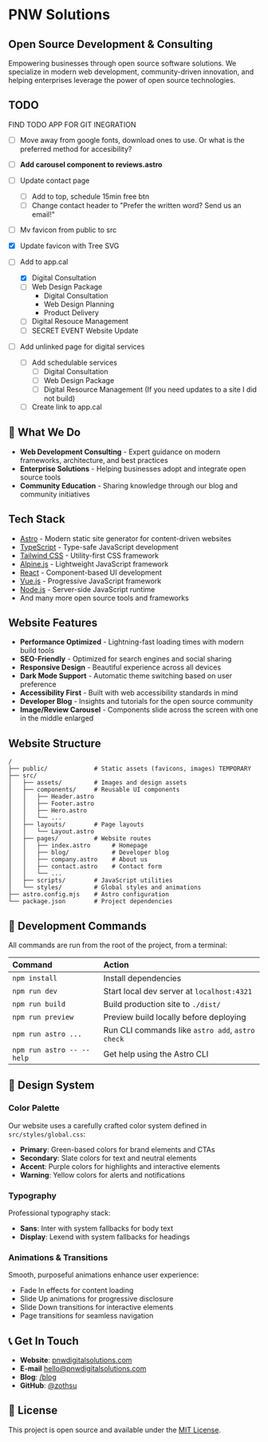 # PNW Solutions

## Open Source Development & Consulting

Empowering businesses through open source software solutions. We specialize in modern web development, community-driven innovation, and helping enterprises leverage the power of open source technologies.

## TODO

FIND TODO APP FOR GIT INEGRATION

-[ ] Move away from google fonts, download ones to use. Or what is the preferred method for accesibility?

-[ ] **Add carousel component to reviews.astro**
-[ ] Update contact page
   -[ ] Add to top, schedule 15min free btn
   -[ ] Change contact header to "Prefer the written word? Send us an email!"
-[ ] Mv favicon from public to src
-[x] Update favicon with Tree SVG

-[ ] Add to app.cal
   -[x] Digital Consultation
   -[ ] Web Design Package
      - Digital Consultation
      - Web Design Planning
      - Product Delivery
   -[ ] Digital Resouce Management
   -[ ] SECRET EVENT Website Update

-[ ] Add unlinked page for digital services
   -[ ] Add schedulable services
      -[ ] Digital Consultation
      -[ ] Web Design Package
      -[ ] Digital Resource Management (If you need updates to a site I did not build)
   -[ ] Create link to app.cal

## 🌟 What We Do

- **Web Development Consulting** - Expert guidance on modern frameworks, architecture, and best practices
- **Enterprise Solutions** - Helping businesses adopt and integrate open source tools
- **Community Education** - Sharing knowledge through our blog and community initiatives

## Tech Stack

- [Astro](https://astro.build/) - Modern static site generator for content-driven websites
- [TypeScript](https://www.typescriptlang.org/) - Type-safe JavaScript development
- [Tailwind CSS](https://tailwindcss.com/) - Utility-first CSS framework
- [Alpine.js](https://alpinejs.dev/) - Lightweight JavaScript framework
- [React](https://reactjs.org/) - Component-based UI development
- [Vue.js](https://vuejs.org/) - Progressive JavaScript framework
- [Node.js](https://nodejs.org/) - Server-side JavaScript runtime
- And many more open source tools and frameworks

## Website Features

- **Performance Optimized** - Lightning-fast loading times with modern build tools
- **SEO-Friendly** - Optimized for search engines and social sharing
- **Responsive Design** - Beautiful experience across all devices
- **Dark Mode Support** - Automatic theme switching based on user preference
- **Accessibility First** - Built with web accessibility standards in mind
- **Developer Blog** - Insights and tutorials for the open source community
- **Image/Review Carousel** - Components slide across the screen with one in the middle enlarged

## Website Structure

```text
/
├── public/             # Static assets (favicons, images) TEMPORARY
├── src/
│   ├── assets/         # Images and design assets
│   ├── components/     # Reusable UI components
│   │   ├── Header.astro
│   │   ├── Footer.astro
│   │   ├── Hero.astro
│   │   └── ...
│   ├── layouts/        # Page layouts
│   │   └── Layout.astro
│   ├── pages/          # Website routes
│   │   ├── index.astro      # Homepage
│   │   ├── blog/            # Developer blog
│   │   ├── company.astro    # About us
│   │   ├── contact.astro    # Contact form
│   │   └── ...
│   ├── scripts/        # JavaScript utilities
│   └── styles/         # Global styles and animations
├── astro.config.mjs    # Astro configuration
└── package.json        # Project dependencies
```

## 🔧 Development Commands

All commands are run from the root of the project, from a terminal:

| Command                   | Action                                           |
| :------------------------ | :----------------------------------------------- |
| `npm install`             | Install dependencies                             |
| `npm run dev`             | Start local dev server at `localhost:4321`      |
| `npm run build`           | Build production site to `./dist/`              |
| `npm run preview`         | Preview build locally before deploying          |
| `npm run astro ...`       | Run CLI commands like `astro add`, `astro check` |
| `npm run astro -- --help` | Get help using the Astro CLI                     |

## 🎨 Design System

### Color Palette

Our website uses a carefully crafted color system defined in `src/styles/global.css`:

- **Primary**: Green-based colors for brand elements and CTAs
- **Secondary**: Slate colors for text and neutral elements  
- **Accent**: Purple colors for highlights and interactive elements
- **Warning**: Yellow colors for alerts and notifications

### Typography

Professional typography stack:

- **Sans**: Inter with system fallbacks for body text
- **Display**: Lexend with system fallbacks for headings

### Animations & Transitions

Smooth, purposeful animations enhance user experience:

- Fade In effects for content loading
- Slide Up animations for progressive disclosure
- Slide Down transitions for interactive elements
- Page transitions for seamless navigation

## 📞 Get In Touch

- **Website**: [pnwdigitalsolutions.com](https://pnwdigitalsolutions.com)
- **E-mail** [hello@pnwdigitalsolutions.com](mailto:hello@pnwdigitalsolutions.com)
- **Blog**: [/blog](/blog)
- **GitHub**: [@zothsu](https://github.com/zothsu)

## 📝 License

This project is open source and available under the [MIT License](LICENSE).
